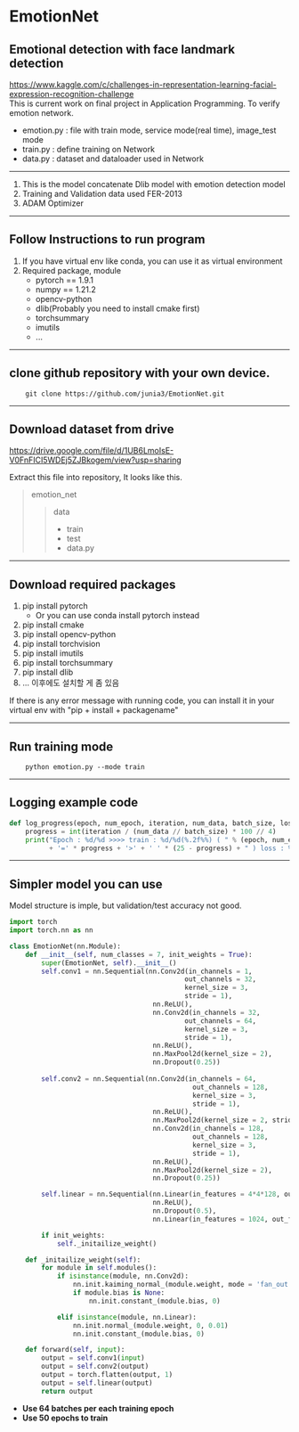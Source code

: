 # EmotionNet
## Emotional detection with face landmark detection
https://www.kaggle.com/c/challenges-in-representation-learning-facial-expression-recognition-challenge  
This is current work on final project in Application Programming.
To verify emotion network.
- emotion.py : file with train mode, service mode(real time), image_test mode
- train.py : define training on Network
- data.py : dataset and dataloader used in Network
---
  
1. This is the model concatenate Dlib model with emotion detection model
2. Training and Validation data used FER-2013
3. ADAM Optimizer

---
## Follow Instructions to run program

1. If you have virtual env like conda, you can use it as virtual environment
2. Required package, module
    - pytorch == 1.9.1
    - numpy == 1.21.2
    - opencv-python
    - dlib(Probably you need to install cmake first)
    - torchsummary
    - imutils
    - ...

___
## clone github repository with your own device.
```
    git clone https://github.com/junia3/EmotionNet.git
```

___
## Download dataset from drive
https://drive.google.com/file/d/1UB6LmoIsE-V0FnFICI5WDEj5ZJBkogem/view?usp=sharing

Extract this file into repository, It looks like this.

> emotion_net
>    > data
>    >    - train
>    >    - test
>    >    - data.py

___
## Download required packages
1. pip install pytorch
    - Or you can use conda install pytorch instead
2. pip install cmake
3. pip install opencv-python
4. pip install torchvision
5. pip install imutils
6. pip install torchsummary
7. pip install dlib
8. ... 이후에도 설치할 게 좀 있음

If there is any error message with running code, you can install it in your virtual env with "pip + install + packagename"

___
## Run training mode
```
    python emotion.py --mode train
```

___
## Logging example code

```python
def log_progress(epoch, num_epoch, iteration, num_data, batch_size, loss, acc):
    progress = int(iteration / (num_data // batch_size) * 100 // 4)
    print("Epoch : %d/%d >>>> train : %d/%d(%.2f%%) ( " % (epoch, num_epoch, iteration, num_data // batch_size, iteration / (num_data // batch_size) * 100)
          + '=' * progress + '>' + ' ' * (25 - progress) + " ) loss : %.6f, accuracy : %.2f%%" % (loss, acc * 100), end='\r')
```

___
## Simpler model you can use

Model structure is imple, but validation/test accuracy not good.

```python
import torch
import torch.nn as nn

class EmotionNet(nn.Module):
    def __init__(self, num_classes = 7, init_weights = True):
        super(EmotionNet, self).__init__()
        self.conv1 = nn.Sequential(nn.Conv2d(in_channels = 1,
                                            out_channels = 32,
                                            kernel_size = 3,
                                            stride = 1),
                                    nn.ReLU(),
                                    nn.Conv2d(in_channels = 32,
                                            out_channels = 64,
                                            kernel_size = 3,
                                            stride = 1),
                                    nn.ReLU(),
                                    nn.MaxPool2d(kernel_size = 2),
                                    nn.Dropout(0.25))
        
        self.conv2 = nn.Sequential(nn.Conv2d(in_channels = 64,
                                              out_channels = 128,
                                              kernel_size = 3,
                                              stride = 1),
                                    nn.ReLU(),
                                    nn.MaxPool2d(kernel_size = 2, stride = 2),
                                    nn.Conv2d(in_channels = 128,
                                              out_channels = 128,
                                              kernel_size = 3,
                                              stride = 1),
                                    nn.ReLU(),
                                    nn.MaxPool2d(kernel_size = 2),
                                    nn.Dropout(0.25))

        self.linear = nn.Sequential(nn.Linear(in_features = 4*4*128, out_features = 1024),
                                    nn.ReLU(),
                                    nn.Dropout(0.5),
                                    nn.Linear(in_features = 1024, out_features = num_classes))

        if init_weights:
            self._initailize_weight()

    def _initailize_weight(self):
        for module in self.modules():
            if isinstance(module, nn.Conv2d):
                nn.init.kaiming_normal_(module.weight, mode = 'fan_out', nonlinearity = 'relu')
                if module.bias is None:
                    nn.init.constant_(module.bias, 0)

            elif isinstance(module, nn.Linear):
                nn.init.normal_(module.weight, 0, 0.01)
                nn.init.constant_(module.bias, 0)

    def forward(self, input):
        output = self.conv1(input)
        output = self.conv2(output)
        output = torch.flatten(output, 1)
        output = self.linear(output)
        return output
```

- **Use 64 batches per each training epoch**
- **Use 50 epochs to train**
